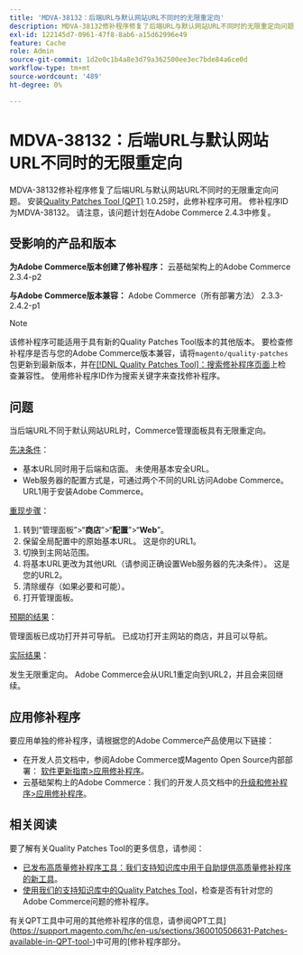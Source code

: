 ```yaml
---
title: 'MDVA-38132：后端URL与默认网站URL不同时的无限重定向'
description: MDVA-38132修补程序修复了后端URL与默认网站URL不同时的无限重定向问题。 安装[Quality Patches Tool (QPT)](https://devdocs.magento.com/guides/v2.4/comp-mgr/patching.html#mqp) 1.0.25后，即可使用此修补程序。 修补程序ID为MDVA-38132。 请注意，该问题计划在Adobe Commerce 2.4.3中修复。
exl-id: 122145d7-0961-47f8-8ab6-a15d62996e49
feature: Cache
role: Admin
source-git-commit: 1d2e0c1b4a8e3d79a362500ee3ec7bde84a6ce0d
workflow-type: tm+mt
source-wordcount: '489'
ht-degree: 0%

---
```


# MDVA-38132：后端URL与默认网站URL不同时的无限重定向

MDVA-38132修补程序修复了后端URL与默认网站URL不同时的无限重定向问题。 安装[Quality Patches Tool (QPT)](https://devdocs.magento.com/guides/v2.4/comp-mgr/patching.html#mqp) 1.0.25时，此修补程序可用。 修补程序ID为MDVA-38132。 请注意，该问题计划在Adobe Commerce 2.4.3中修复。

## 受影响的产品和版本

**为Adobe Commerce版本创建了修补程序：**
云基础架构上的Adobe Commerce 2.3.4-p2

**与Adobe Commerce版本兼容：**
Adobe Commerce（所有部署方法） 2.3.3-2.4.2-p1
>[!NOTE]
>
>该修补程序可能适用于具有新的Quality Patches Tool版本的其他版本。 要检查修补程序是否与您的Adobe Commerce版本兼容，请将`magento/quality-patches`包更新到最新版本，并在[[!DNL Quality Patches Tool]：搜索修补程序页面](https://devdocs.magento.com/quality-patches/tool.html#patch-grid)上检查兼容性。 使用修补程序ID作为搜索关键字来查找修补程序。

## 问题

当后端URL不同于默认网站URL时，Commerce管理面板具有无限重定向。

<u>先决条件</u>：

* 基本URL同时用于后端和店面。 未使用基本安全URL。
* Web服务器的配置方式是，可通过两个不同的URL访问Adobe Commerce。 URL1用于安装Adobe Commerce。

<u>重现步骤</u>：

1. 转到“管理面板”>“**商店**”>“**配置**”>“**Web**”。
1. 保留全局配置中的原始基本URL。 这是你的URL1。
1. 切换到主网站范围。
1. 将基本URL更改为其他URL（请参阅正确设置Web服务器的先决条件）。 这是您的URL2。
1. 清除缓存（如果必要和可能）。
1. 打开管理面板。

<u>预期的结果</u>：

管理面板已成功打开并可导航。 已成功打开主网站的商店，并且可以导航。

<u>实际结果</u>：

发生无限重定向。 Adobe Commerce会从URL1重定向到URL2，并且会来回继续。

## 应用修补程序

要应用单独的修补程序，请根据您的Adobe Commerce产品使用以下链接：

* 在开发人员文档中，参阅Adobe Commerce或Magento Open Source内部部署： [软件更新指南>应用修补程序](https://devdocs.magento.com/guides/v2.4/comp-mgr/patching/mqp.html)。
* 云基础架构上的Adobe Commerce：我们的开发人员文档中的[升级和修补程序>应用修补程序](https://devdocs.magento.com/cloud/project/project-patch.html)。

## 相关阅读

要了解有关Quality Patches Tool的更多信息，请参阅：

* [已发布高质量修补程序工具：我们支持知识库中用于自助提供高质量修补程序的新工具](/help/announcements/adobe-commerce-announcements/magento-quality-patches-released-new-tool-to-self-serve-quality-patches.md)。
* [使用我们的支持知识库中的Quality Patches Tool](/help/support-tools/patches-available-in-qpt-tool/check-patch-for-magento-issue-with-magento-quality-patches.md)，检查是否有针对您的Adobe Commerce问题的修补程序。

有关QPT工具中可用的其他修补程序的信息，请参阅QPT工具](https://support.magento.com/hc/en-us/sections/360010506631-Patches-available-in-QPT-tool-)中可用的[修补程序部分。
